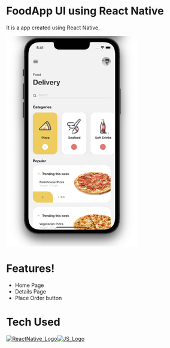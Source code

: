 <h1>FoodApp UI using React Native</h1>

It is a app created using React Native.

<img width="350" alt="Home Page" src="https://raw.githubusercontent.com/TheAPratap/FoodAppUI/main/Screenshot%202022-06-09%20at%205.41.45%20PM.png">

# Features!

 - Home Page
 - Details Page
 - Place Order button

# Tech Used
 <div style="display: flex;">
   <a href="https://www.reactnative.dev">
     <img src="https://d33wubrfki0l68.cloudfront.net/554c3b0e09cf167f0281fda839a5433f2040b349/ecfc9/img/header_logo.svg" alt="ReactNative_Logo" width="50"/>
   </a>
   <a href="https://www.javascript.com">
    <img src="http://code-institute-org.github.io/Full-Stack-Web-Developer-Stream-0/assets/javascript.png" alt="JS_Logo" width="75"/>
   </a>
 </div>
